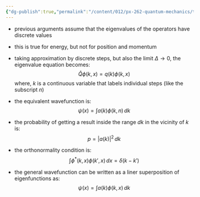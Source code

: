 ```yaml
---
{"dg-publish":true,"permalink":"/content/012/px-262-quantum-mechanics/term-1/c-the-basic-postulates/px-262-c4c-continuous-eigenvalues/","noteIcon":"1","created":"2024-11-25T10:50:32.000+00:00","updated":"2024-12-07T16:07:30.230+00:00"}
---
```


- previous arguments assume that the eigenvalues of the operators have discrete values
- this is true for energy, but not for position and momentum
- taking approximation by discrete steps, but also the limit $\Delta\to0$, the eigenvalue equation becomes: 
  $$\hat Q \phi (k,x) = q(k) \phi (k,x)$$
	where, $k$ is a continuous variable that labels individual steps (like the subscript $n$)
- the equivalent wavefunction is:
$$\psi(x) = \int a(k) \phi(k,n)\,dk$$
- the probability of getting a result inside the range $dk$ in the vicinity of $k$ is:
$$p = |a(k)|^{2}\,dk$$

- the orthonormality condition is:
$$\int \phi^{*}(k,x) \phi(k',x) \,dx = \delta(k-k')$$
- the general wavefunction can be written as a liner superposition of eigenfunctions as: 
  $$\psi(x) = \int a(k)\phi(k,x)\,dk$$
